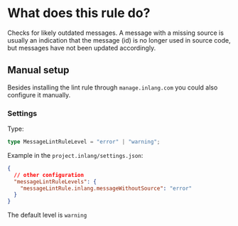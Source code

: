 # What does this rule do?

Checks for likely outdated messages. A message with a missing source is usually an indication that the message (id) is no longer used in source code, but messages have not been updated accordingly.

## Manual setup

Besides installing the lint rule through `manage.inlang.com` you could also configure it manually.

### Settings

Type:

```ts
type MessageLintRuleLevel = "error" | "warning";
```

Example in the `project.inlang/settings.json`:

```json
{
  // other configuration
  "messageLintRuleLevels": {
    "messageLintRule.inlang.messageWithoutSource": "error"
  }
}
```

The default level is `warning`
